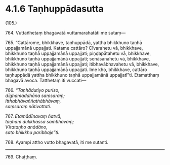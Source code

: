 

# 4.1.6 Taṇhuppādasutta




(105.)

764\. Vuttañhetaṃ bhagavatā vuttamarahatāti me sutaṃ—

765\. “Cattārome, bhikkhave, taṇhuppādā, yattha bhikkhuno taṇhā uppajjamānā uppajjati. Katame cattāro? Cīvarahetu vā, bhikkhave, bhikkhuno taṇhā uppajjamānā uppajjati; piṇḍapātahetu vā, bhikkhave, bhikkhuno taṇhā uppajjamānā uppajjati; senāsanahetu vā, bhikkhave, bhikkhuno taṇhā uppajjamānā uppajjati; itibhavābhavahetu vā, bhikkhave, bhikkhuno taṇhā uppajjamānā uppajjati. Ime kho, bhikkhave, cattāro taṇhuppādā yattha bhikkhuno taṇhā uppajjamānā uppajjatī”ti. Etamatthaṃ bhagavā avoca. Tatthetaṃ iti vuccati—

766\. _“Taṇhādutiyo puriso,_  
_dīghamaddhāna saṃsaraṃ;_  
_Itthabhāvaññathābhāvaṃ,_  
_saṃsaraṃ nātivattati._  


767\. _Etamādīnavaṃ ñatvā,_  
_taṇhaṃ dukkhassa sambhavaṃ;_  
_Vītataṇho anādāno,_  
_sato bhikkhu paribbaje”ti._  


768\. Ayampi attho vutto bhagavatā, iti me sutanti.

---

769\. Chaṭṭhaṃ.





